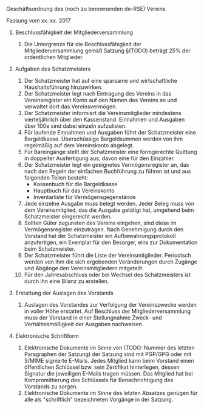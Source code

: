 Geschäftsordnung des (noch zu bennenenden de-RSE) Vereins

Fassung vom xx. xx. 2017

1. Beschlussfähigkeit der Mitgliederversammlung
    1. Die Untergrenze für die Beschlussfähigkeit der Mitgliederversammlung gemäß Satzung §(TODO) beträgt 25% der ordentlichen Mitglieder.
1. Aufgaben des Schatzmeisters
    1. Der Schatzmeister hat auf eine sparsame und wirtschaftliche Haushaltsführung hinzuwirken.
    1. Der Schatzmeister legt nach Eintragung des Vereins in das Vereinsregister ein Konto auf den Namen des Vereins an und verwaltet dort das Vereinsvermögen.
    1. Der Schatzmeister informiert die Vereinsmitglieder mindestens vierteljährlich über den Kassenstand. Einnahmen und Ausgaben über 100e sind dabei einzeln aufzulisten.
    1. Für laufende Einnahmen und Ausgaben führt der Schatzmeister eine Bargeldkasse. Überschüssige Bargeldsummen werden von ihm regelmäßig auf dem Vereinskonto abgelegt.
    1. Für Bareingänge stellt der Schatzmeister eine formgerechte Quittung in doppelter Ausfertigung aus, davon eine für den Einzahler.
    1. Der Schatzmeister legt ein geeignetes Vermögensregister an, das nach den Regeln der einfachen Buchführung zu führen ist und aus folgenden Teilen besteht:
        - Kassenbuch für die Bargeldkasse
        - Hauptbuch für das Vereinskonto
        - Inventarliste für Vermögensgegenstände
    1. Jede einzelne Ausgabe muss belegt werden. Jeder Beleg muss von dem Vereinsmitglied, das die Ausgabe getätigt hat, umgehend beim Schatzmeister eingereicht werden.
    1. Sollten Güter zugunsten des Vereins eingehen, sind diese im Vermögensregister einzutragen. Nach Genehmigung durch den Vorstand hat der Schatzmeister ein Aufbewahrungsprotokoll anzufertigen, ein Exemplar für den Besorger, eins zur Dokumentation beim Schatzmeister.
    1. Der Schatzmeister führt die Liste der Vereinsmitglieder. Periodisch werden von ihm die sich ergebenden Veränderungen durch Zugänge und Abgänge den Vereinsmitgliedern mitgeteilt.
    1. Für den Jahresabschluss oder bei Wechsel des Schatzmeisters ist durch ihn eine Bilanz zu erstellen.

1. Erstattung der Auslagen des Vorstands
    1. Auslagen des Vorstandes zur Verfolgung der Vereinszwecke werden in voller Höhe erstattet. Auf Beschluss der Mitgliederversammlung muss der Vorstand in einer Stellungnahme Zweck- und Verhältnismäßigkeit der Ausgaben nachweisen.
1. Elektronische Schriftform
    1. Elektronische Dokumente im Sinne von (TODO: Nummer des letzten Paragraphen der Satzung) der Satzung sind mit PGP/GPG oder mit S/MIME signierte E-Mails. Jedes Mitglied kann beim Vorstand einen öffentlichen Schlüssel bzw. sein Zertifikat hinterlegen, dessen Signatur die jeweiligen E-Mails tragen müssen. Das Mitglied hat bei Kompromittierung des Schlüssels für Benachrichtigung des Vorstands zu sorgen.
    1. Elektronische Dokumente im Sinne des letzten Absatzes genügen für alle als "schriftlich" bezeichneten Vorgänge in der Satzung.
   
